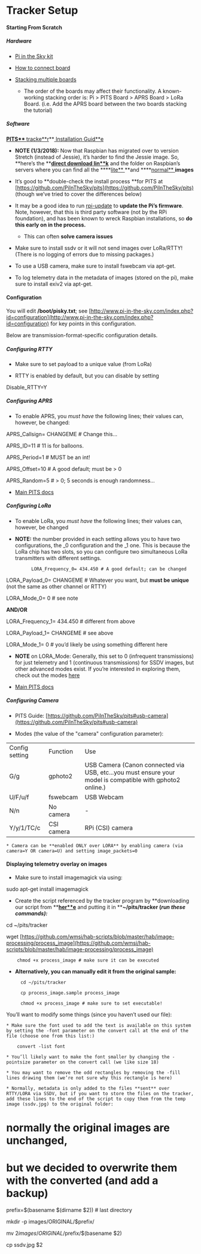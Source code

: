 # Tracker Setup

#### Starting From Scratch

##### 	Hardware

* [Pi in the Sky kit](https://store.uputronics.com/index.php?route=product/product&path=62&product_id=52)

* [How to connect board ](http://www.pi-in-the-sky.com/index.php?id=board-connections)

* [Stacking multiple boards](http://www.pi-in-the-sky.com/index.php?id=stacking-guide)

    * The order of the boards may affect their functionality.  A known-working stacking order is: Pi > PITS Board > APRS Board > LoRa Board. (i.e. Add the APRS board between the two boards stacking the tutorial)

##### 	Software

**[PITS** ](http://www.pi-in-the-sky.com/index.php?id=sd-card-image-from-scratch)**[tracke**r](http://www.pi-in-the-sky.com/index.php?id=sd-card-image-from-scratch)**[ Installation Guid**e](http://www.pi-in-the-sky.com/index.php?id=sd-card-image-from-scratch)

* **NOTE (1/3/2018):** Now that Raspbian has migrated over to version Stretch (instead of Jessie), it’s harder to find the Jessie image. So, **here’s the ****[direct download lin**k](https://downloads.raspberrypi.org/raspbian_lite/images/raspbian_lite-2017-07-05/2017-07-05-raspbian-jessie-lite.zip)** and the folder on Raspbian’s servers where you can find all the ****[lite** ](https://downloads.raspberrypi.org/raspbian_lite/images/)**and ****[normal** ](https://downloads.raspberrypi.org/raspbian/images/)**images**

* It’s good to **double-check the install process **for PITS at [https://github.com/PiInTheSky/pits](https://github.com/PiInTheSky/pits) (though we’ve tried to cover the differences below)

* It may be a good idea to run [rpi-update](https://github.com/Hexxeh/rpi-update) to **update the Pi’s firmware**. Note, however, that this is third party software (not by the RPi foundation), and has been known to wreck Raspbian installations, so **do this early on in the process.**

    * This can often **solve camera issues**

* Make sure to install ssdv or it will not send images over LoRa/RTTY! (There is no logging of errors due to missing packages.)

* To use a USB camera, make sure to install fswebcam via apt-get.

* To log telemetry data in the metadata of images (stored on the pi), make sure to install exiv2 via apt-get.

#### Configuration

You will edit **/boot/pisky.txt**; see [http://www.pi-in-the-sky.com/index.php?id=configuration](http://www.pi-in-the-sky.com/index.php?id=configuration) for key points in this configuration. 

Below are transmission-format-specific configuration details.

##### Configuring RTTY

* Make sure to set payload to a unique value (from LoRa)

* RTTY is enabled by default, but you can disable by setting 

Disable_RTTY=Y

##### 	Configuring APRS

* To enable APRS, you *must have* the following lines; their values can, however, be changed:

APRS_Callsign= CHANGEME # Change this...

APRS_ID=11 # 11 is for balloons.

APRS_Period=1 # MUST be an int!

APRS_Offset=10 # A good default; must be > 0

APRS_Random=5 # > 0; 5 seconds is enough randomness…

* [Main PITS docs](http://www.pi-in-the-sky.com/index.php?id=aprs-configuration)

##### 	Configuring LoRa

* To enable LoRa, you *must have* the following lines; their values can, however, be changed

* **NOTE:** the number provided in each setting allows you to have two configurations, the _0 configuration and the _1 one. This is because the LoRa chip has two slots, so you can configure two simultaneous LoRa transmitters with different settings.

			LORA_Frequency_0= 434.450 # A good default; can be changed

LORA_Payload_0= CHANGEME # Whatever you want, but **must be unique** (not the same as other channel or RTTY)

LORA_Mode_0= 0 # see note

**AND/OR**

LORA_Frequency_1= 434.450 # different from above

LORA_Payload_1= CHANGEME # see above

LORA_Mode_1= 0 # you’d likely be using something different here

* **NOTE** on LORA_Mode: Generally, this set to 0 (infrequent transmissions) for just telemetry and 1 (continuous transmissions) for SSDV images, but other advanced modes exist. If you’re interested in exploring them, check out the modes [here](https://github.com/PiInTheSky/pits/blob/master/tracker/lora.c#L55)

* [Main PITS docs](http://www.pi-in-the-sky.com/index.php?id=making-a-lora-tracker)

##### Configuring Camera

* PITS Guide: [https://github.com/PiInTheSky/pits#usb-camera](https://github.com/PiInTheSky/pits#usb-camera) 

* Modes (the value of the "camera" configuration parameter):

<table>
  <tr>
    <td>Config setting</td>
    <td>Function</td>
    <td>Use</td>
  </tr>
  <tr>
    <td>G/g </td>
    <td>gphoto2</td>
    <td>USB Camera (Canon connected via USB, etc...you must ensure your model is compatible with gphoto2 online.)</td>
  </tr>
  <tr>
    <td>U/F/u/f</td>
    <td>fswebcam</td>
    <td>USB Webcam</td>
  </tr>
  <tr>
    <td>N/n</td>
    <td>No camera</td>
    <td>-</td>
  </tr>
  <tr>
    <td>Y/y/1/TC/c</td>
    <td>CSI camera</td>
    <td>RPi (CSI) camera</td>
  </tr>
</table>


    * Camera can be **enabled ONLY over LORA** by enabling camera (via camera=Y OR camera=U) and setting image_packets=0

#### Displaying telemetry overlay on images

* Make sure to install imagemagick via using: 

sudo apt-get install imagemagick

* Create the script referenced by the tracker program by **downloading our script from ****[her**e](https://github.com/wmsi/hab-scripts/blob/master/hab/image-processing/process_image)** and putting it in ****~/pits/tracker ****(****_run these commands):_**

cd ~/pits/tracker

wget [https://github.com/wmsi/hab-scripts/blob/master/hab/image-processing/process_image](https://github.com/wmsi/hab-scripts/blob/master/hab/image-processing/process_image)

		chmod +x process_image # make sure it can be executed

* **Alternatively, you can manually edit it from the original sample:**

		cd ~/pits/tracker

		cp process_image.sample process_image

		chmod +x process_image # make sure to set executable!

You’ll want to modify some things (since you haven’t used our file):

    * Make sure the font used to add the text is available on this system by setting the -font parameter on the convert call at the end of the file (choose one from this list:)

		convert -list font

    * You’ll likely want to make the font smaller by changing the -pointsize parameter on the convert call (we like size 18)

    * You may want to remove the odd rectangles by removing the -fill lines drawing them (we’re not sure why this rectangle is here)

    * Normally, metadata is only added to the files **sent** over RTTY/LORA via SSDV, but if you want to store the files on the tracker, add these lines to the end of the script to copy them from the temp image (ssdv.jpg) to the original folder:

# normally the original images are unchanged,

# but we decided to overwrite them with the converted (and add a backup)

prefix=$(basename $(dirname $2)) # last directory

mkdir -p images/ORIGINAL/$prefix/

mv $2 images/ORIGINAL/$prefix/$(basename $2)

cp ssdv.jpg $2

